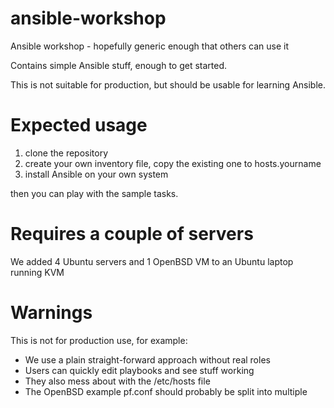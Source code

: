 # ansible-workshop
Ansible workshop - hopefully generic enough that others can use it


Contains simple Ansible stuff, enough to get started.

This is not suitable for production, but should be usable for learning Ansible.

# Expected usage

1. clone the repository
2. create your own inventory file, copy the existing one to hosts.yourname
3. install Ansible on your own system

then you can play with the sample tasks.

# Requires a couple of servers

We added 4 Ubuntu servers and 1 OpenBSD VM to an Ubuntu laptop running KVM

# Warnings

This is not for production use, for example:
* We use a plain straight-forward approach without real roles
* Users can quickly edit playbooks and see stuff working
* They also mess about with the /etc/hosts file
* The OpenBSD example pf.conf should probably be split into multiple
